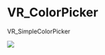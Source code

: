 # VR_ColorPicker
VR_SimpleColorPicker

<img src="https://github.com/shinn716/VR_ColorPicker/blob/master/colorPicker.gif" /></a>
